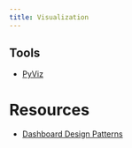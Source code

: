 ```yaml
---
title: Visualization
---
```


## Tools

- [PyViz](https://pyviz.org/overviews/index.html)

# Resources

- [Dashboard Design Patterns](https://dashboarddesignpatterns.github.io/)
